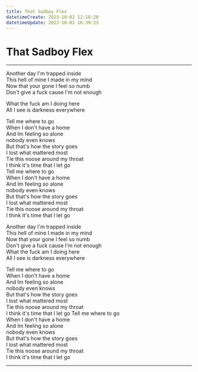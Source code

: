 ```yaml
---
title: That Sadboy Flex
datetimeCreate: 2023-10-02 12:18:20
datetimeUpdate: 2023-10-02 16:39:23
---
```

# That Sadboy Flex

---


Another day I'm trapped inside  
This hell of mine I made in my mind  
Now that your gone I feel so numb  
Don't give a fuck cause I'm not enough  

What the fuck am I doing here  
All I see is darkness everywhere  

Tell me where to go  
When I don't have a home  
And Im feeling so alone  
nobody even knows  
But that's how the story goes  
I lost what mattered most  
Tie this noose around my throat  
I think it's time that I let go  
Tell me where to go  
When I don't have a home  
And Im feeling so alone  
nobody even knows  
But that's how the story goes  
I lost what mattered most  
Tie this noose around my throat  
I think it's time that I let go  

Another day I'm trapped inside  
This hell of mine I made in my mind  
Now that your gone I feel so numb  
Don't give a fuck cause I'm not enough  
What the fuck am I doing here  
All I see is darkness everywhere  

Tell me where to go  
When I don't have a home  
And Im feeling so alone  
nobody even knows  
But that's how the story goes  
I lost what mattered most  
Tie this noose around my throat  
I think it's time that I let go
Tell me where to go  
When I don't have a home  
And Im feeling so alone  
nobody even knows  
But that's how the story goes  
I lost what mattered most  
Tie this noose around my throat  
I think it's time that I let go  

---
